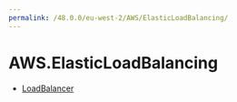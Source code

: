 ```yaml
---
permalink: /48.0.0/eu-west-2/AWS/ElasticLoadBalancing/
---
```


# AWS.ElasticLoadBalancing



* [LoadBalancer](LoadBalancer.md)